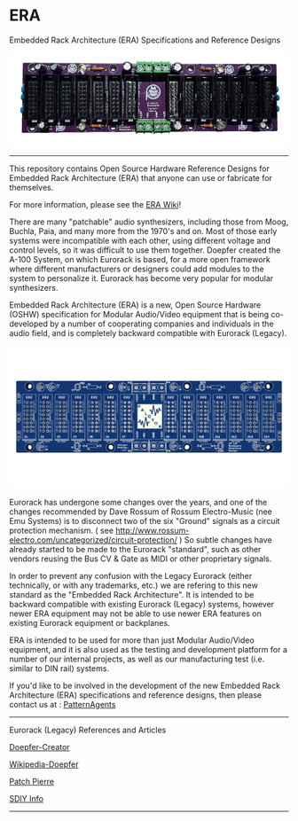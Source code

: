 # ERA

Embedded Rack Architecture (ERA) Specifications and Reference Designs 


![Embedded Rack Architecture (ERA) Backplane Reference Design](https://github.com/patternagents/ERA/blob/master/images/era_backplane.png)

-----------------------------------------------------
This repository contains Open Source Hardware Reference Designs for Embedded Rack Architecture (ERA)
that anyone can use or fabricate for themselves.

For more information, please see the [ERA Wiki](https://github.com/patternagents/ERA/wiki)!

There are many "patchable" audio synthesizers, including those from Moog, Buchla, Paia, and many more
from the 1970's and on. Most of those early systems were incompatible with each other,
using different voltage and control levels, so it was difficult to use them together.
Doepfer created the A-100 System, on which Eurorack is based, for a more open
framework where different manufacturers or designers could add modules to the
system to personalize it. Eurorack has become very popular for modular synthesizers. 

Embedded Rack Architecture (ERA) is a new, Open Source Hardware (OSHW) specification for 
Modular Audio/Video equipment that is being co-developed by a number of
cooperating companies and individuals in the audio field,
and is completely backward compatible with Eurorack (Legacy). 


![Embedded Rack Architecture (ERA) Backplane Reference Design](https://github.com/patternagents/ERA/blob/master/revisions/Backplane_Reference_R2_0/images/Backplane_Reference_R2_0_top.png)

Eurorack has undergone some changes over the years, and one of the changes 
recommended by Dave Rossum of Rossum Electro-Music (nee Emu Systems) 
is to disconnect two of the six "Ground" signals as a circuit protection mechanism.
( see http://www.rossum-electro.com/uncategorized/circuit-protection/ )
So subtle changes have already started to be made to the Eurorack "standard", such as
other vendors reusing the Bus CV & Gate as MIDI or other proprietary signals.

In order to prevent any confusion with the Legacy Eurorack 
(either technically, or with any trademarks, etc.) 
we are refering to this new standard as the "Embedded Rack Architecture".
It is intended to be backward compatible with existing Eurorack (Legacy) systems,
however newer ERA equipment may not be able to use newer ERA features on
existing Eurorack equipment or backplanes. 


ERA is intended to be used for more than just Modular Audio/Video equipment,
and it is also used as the testing and development platform for a number of our
internal projects, as well as our manufacturing test (i.e. similar to DIN rail) systems. 


If you'd like to be involved in the development of the new 
Embedded Rack Architecture (ERA) specifications and reference designs,
then please contact us at :  [PatternAgents](https://patternagents.com/store)

-----------------------------------------------------

Eurorack (Legacy) References and Articles

[Doepfer-Creator](http://www.doepfer.de/a100_man/a100m_e.htm)

[Wikipedia-Doepfer](https://en.wikipedia.org/wiki/Doepfer_A-100)

[Patch Pierre](http://patchpierre.blogspot.com/2012/02/eurorack-standard.html)

[SDIY Info](https://www.sdiy.info/w/Eurorack)

-----------------------------------------------------
